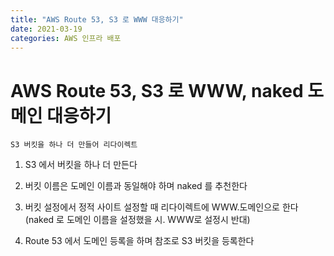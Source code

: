 ```yaml
---
title: "AWS Route 53, S3 로 WWW 대응하기"
date: 2021-03-19
categories: AWS 인프라 배포
---
```


# AWS Route 53, S3 로 WWW, naked 도메인 대응하기

    S3 버킷을 하나 더 만들어 리다이렉트

1. S3 에서 버킷을 하나 더 만든다

2. 버킷 이름은 도메인 이름과 동일해야 하며 naked 를 추천한다

3. 버킷 설정에서 정적 사이트 설정할 때 리다이렉트에 WWW.도메인으로 한다(naked 로 도메인 이름을 설정했을 시. WWW로 설정시 반대)

4. Route 53 에서 도메인 등록을 하며 참조로 S3 버킷을 등록한다
